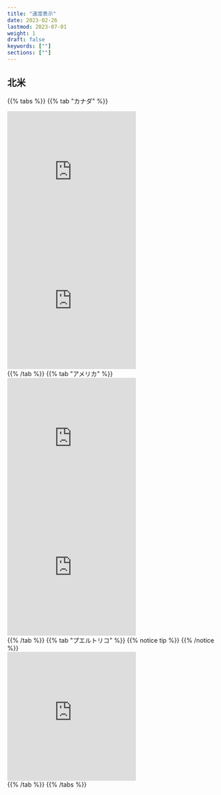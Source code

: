 ```yaml
---
title: "速度表示"
date: 2023-02-26
lastmod: 2023-07-01
weight: 1
draft: false
keywords: [""]
sections: [""]
---
```


## 北米

{{% tabs %}}
{{% tab "カナダ" %}}
<div class="googlemap-if">
<iframe src="https://www.google.com/maps/embed?pb=!4v1677903141123!6m8!1m7!1spPt84cTXVXJRgjy2T78Pyw!2m2!1d45.41403472393965!2d-75.6871385829125!3f150.02390528753833!4f-0.22091537579363774!5f3.325193203789971" width="295" height="295" style="border:0;" allowfullscreen="" loading="lazy" referrerpolicy="no-referrer-when-downgrade"></iframe>
<iframe src="https://www.google.com/maps/embed?pb=!4v1679666207216!6m8!1m7!1sUV6YMTJb1OAU8QJcIXWVuQ!2m2!1d45.49470862110606!2d-73.5685364109791!3f133.69145483687677!4f4.34505589744515!5f3.325193203789971" width="295" height="295" style="border:0;" allowfullscreen="" loading="lazy" referrerpolicy="no-referrer-when-downgrade"></iframe>
</div>
{{% /tab %}}
{{% tab "アメリカ" %}}
<div class="googlemap-if">
<iframe src="https://www.google.com/maps/embed?pb=!4v1681390701726!6m8!1m7!1sVnRzuqTewstt7G9bPcVQHQ!2m2!1d44.67290123537894!2d-117.6283072081013!3f182.60351272672557!4f-8.5734114000566!5f3.325193203789971" width="295" height="295" style="border:0;" allowfullscreen="" loading="lazy" referrerpolicy="no-referrer-when-downgrade"></iframe>
<iframe src="https://www.google.com/maps/embed?pb=!4v1681390664037!6m8!1m7!1slzP43l7n46S-W3G_9PVorA!2m2!1d28.45521880274471!2d-81.17053833729558!3f19.01962104541165!4f0.06264340763650011!5f3.3139071708704844" width="295" height="295" style="border:0;" allowfullscreen="" loading="lazy" referrerpolicy="no-referrer-when-downgrade"></iframe>
</div>
{{% /tab %}}
{{% tab "プエルトリコ" %}}
{{% notice tip %}}
{{% /notice %}}
<div class="googlemap-if"><iframe src="https://www.google.com/maps/embed?pb=!4v1681390848621!6m8!1m7!1sVOkg5Xs0JEx74sJ1ssMRXw!2m2!1d18.38530872376968!2d-65.9781977725696!3f24.030810502101332!4f-3.155092528433883!5f3.325193203789971" width="295" height="295" style="border:0;" allowfullscreen="" loading="lazy" referrerpolicy="no-referrer-when-downgrade"></iframe>
</div>
{{% /tab %}}
{{% /tabs %}}
